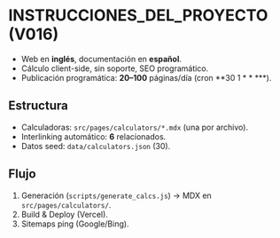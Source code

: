 # INSTRUCCIONES_DEL_PROYECTO (V016)

- Web en **inglés**, documentación en **español**.
- Cálculo client-side, sin soporte, SEO programático.
- Publicación programática: **20–100** páginas/día (cron **30 1 * * ***).

## Estructura
- Calculadoras: `src/pages/calculators/*.mdx` (una por archivo).
- Interlinking automático: **6** relacionados.
- Datos seed: `data/calculators.json` (30).

## Flujo
1) Generación (`scripts/generate_calcs.js`) → MDX en `src/pages/calculators/`.
2) Build & Deploy (Vercel).
3) Sitemaps ping (Google/Bing).
